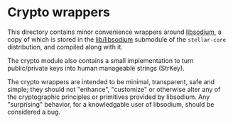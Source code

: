 # Crypto wrappers

This directory contains minor convenience wrappers around
[libsodium](http://libsodium.org), a copy of which is stored in the
[lib/libsodium](stellar/libsodium/tree/c5e43f4c1cf62b4669b1f33516fc33ef2d005187) submodule of the `stellar-core`
distribution, and compiled along with it.

The crypto module also contains a small implementation to turn public/private
keys into human manageable strings (StrKey).

The crypto wrappers are intended to be minimal, transparent, safe and simple;
they should not "enhance", "customize" or otherwise alter any of the
cryptographic principles or primitives provided by libsodium. Any "surprising"
behavior, for a knowledgable user of libsodium, should be considered a bug.
